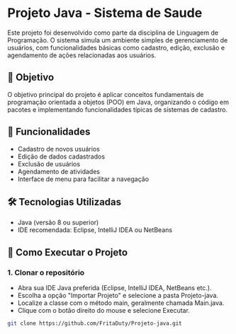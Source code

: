 # Projeto Java - Sistema de Saude 

Este projeto foi desenvolvido como parte da disciplina de Linguagem de Programação. O sistema simula um ambiente simples de gerenciamento de usuários, com funcionalidades básicas como cadastro, edição, exclusão e agendamento de ações relacionadas aos usuários.

## 📌 Objetivo

O objetivo principal do projeto é aplicar conceitos fundamentais de programação orientada a objetos (POO) em Java, organizando o código em pacotes e implementando funcionalidades típicas de sistemas de cadastro.

## 🔧 Funcionalidades

- Cadastro de novos usuários
- Edição de dados cadastrados
- Exclusão de usuários
- Agendamento de atividades
- Interface de menu para facilitar a navegação

## 🛠️ Tecnologias Utilizadas

- Java (versão 8 ou superior)
- IDE recomendada: Eclipse, IntelliJ IDEA ou NetBeans

## 🚀 Como Executar o Projeto

### 1. Clonar o repositório
- Abra sua IDE Java preferida (Eclipse, IntelliJ IDEA, NetBeans etc.).
- Escolha a opção "Importar Projeto" e selecione a pasta Projeto-java.
- Localize a classe com o método main, geralmente chamada Main.java.
- Clique com o botão direito do mouse e selecione Executar.

```bash
git clone https://github.com/FritaDuty/Projeto-java.git
